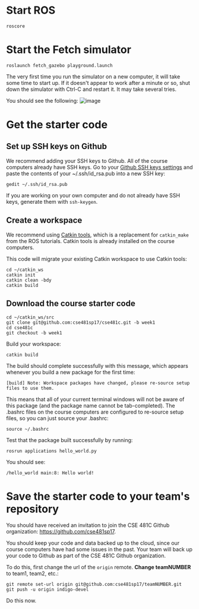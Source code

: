 # Start ROS
```
roscore
```

# Start the Fetch simulator
```
roslaunch fetch_gazebo playground.launch
```

The very first time you run the simulator on a new computer, it will take some time to start up.
If it doesn't appear to work after a minute or so, shut down the simulator with Ctrl-C and restart it.
It may take several tries.

You should see the following:
![image](https://cloud.githubusercontent.com/assets/1175286/24824318/18f2ebdc-1bbe-11e7-92aa-daf69c40bc35.png)

# Get the starter code
## Set up SSH keys on Github
We recommend adding your SSH keys to Github.
All of the course computers already have SSH keys.
Go to your [Github SSH keys settings](https://github.com/settings/keys) and paste the contents of your ~/.ssh/id_rsa.pub into a new SSH key:
```
gedit ~/.ssh/id_rsa.pub
```
If you are working on your own computer and do not already have SSH keys, generate them with `ssh-keygen`.

## Create a workspace
We recommend using [Catkin tools](https://catkin-tools.readthedocs.io/en/latest/), which is a replacement for `catkin_make` from the ROS tutorials.
Catkin tools is already installed on the course computers.

This code will migrate your existing Catkin workspace to use Catkin tools:
```
cd ~/catkin_ws
catkin init
catkin clean -bdy
catkin build
```

## Download the course starter code
```
cd ~/catkin_ws/src
git clone git@github.com:cse481sp17/cse481c.git -b week1
cd cse481c
git checkout -b week1
```

Build your workspace:
```
catkin build
```

The build should complete successfully with this message, which appears whenever you build a new package for the first time:
```
[build] Note: Workspace packages have changed, please re-source setup files to use them.
```
This means that all of your current terminal windows will not be aware of this package (and the package name cannot be tab-completed).
The .bashrc files on the course computers are configured to re-source setup files, so you can just source your .bashrc:
```
source ~/.bashrc
```

Test that the package built successfully by running:
```
rosrun applications hello_world.py
```

You should see:
```
/hello_world main:8: Hello world!
```

# Save the starter code to your team's repository
You should have received an invitation to join the CSE 481C Github organization: https://github.com/cse481sp17.

You should keep your code and data backed up to the cloud, since our course computers have had some issues in the past.
Your team will back up your code to Github as part of the CSE 481C Github organization.

To do this, first change the url of the `origin` remote.
**Change teamNUMBER** to team1, team2, etc.:
```
git remote set-url origin git@github.com:cse481sp17/teamNUMBER.git
git push -u origin indigo-devel
```

Do this now.